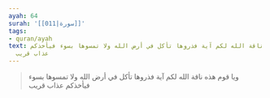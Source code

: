 ```yaml
---
ayah: 64
surah: '[[011|سورة]]'
tags:
- quran/ayah
text: ويا قوم هذه ناقة الله لكم آية فذروها تأكل في أرض الله ولا تمسوها بسوء فيأخذكم
  عذاب قريب
---
```

> ويا قوم هذه ناقة الله لكم آية فذروها تأكل في أرض الله ولا تمسوها بسوء فيأخذكم عذاب قريب
